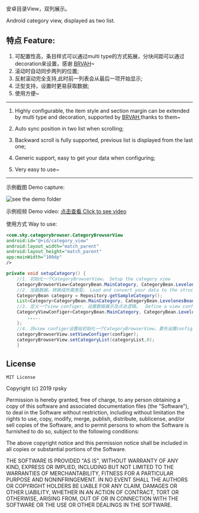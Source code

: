 安卓目录View，双列展示。

Android category view, displayed as two list. 

## 特点 Feature:

1. 可配置性高，条目样式可以通过multi type的方式拓展，分块间距可以通过decoration来设置，感谢 [BRVAH](https://github.com/CymChad/BaseRecyclerViewAdapterHelper)~
2. 滚动时自动同步两列的位置;
3. 反射滚动完全支持,此时前一列表会从最后一项开始显示;
4. 泛型支持，设置时更易获取数据;
5. 使用方便~

---

1. Highly configurable, the item style and section margin can be extended by multi type and decoration, supported by [BRVAH](https://github.com/CymChad/BaseRecyclerViewAdapterHelper),thanks to them~

2. Auto sync position in two list when scrolling;

3. Backward scroll is fully supported, previous list is displayed from the last one;

4. Generic support, easy to get your data when configuring;

5. Very easy to use~
   
---

示例截图 Demo capture:

![see the demo folder](https://raw.githubusercontent.com/candyguy242/CategroyView/master/demo/device-2019-08-21-175038.png)

示例视频 Demo video:
[点击查看 Click to see video](https://raw.githubusercontent.com/candyguy242/CategroyView/master/demo/device-2019-08-20-135249.mp4)

使用方式 Way to use:

```xml
<com.sky.categorybrowser.CategoryBrowserView
android:id="@+id/category_view"
android:layout_width="match_parent"
android:layout_height="match_parent"
app:mainWidth="100dp"
/>

```
```java
private void setupCategory() {
    //1. 初始化一个CategoryBrowserView。 Setup the category view
    CategoryBrowserView<CategoryBean.MainCategory, CategoryBean.LevelonesBean, CategoryItem> categoryBrowserView = findViewById(R.id.category_view);
    //2. 加载数据，转换成所需类型。 Load and convert your data to the structure required
    CategoryBean category = Repository.getSampleCategory();
    List<Category<CategoryBean.MainCategory, CategoryBean.LevelonesBean, CategoryItem>> categoryList = DemoCategoryViewConfiger.convertToCategory(category.getMainCategoryList());
    //3. 定义一个view configer, 设置数据展示及点击逻辑。  Define a view configer to define how to setup the category view  with your data
    CategoryViewConfiger<CategoryBean.MainCategory, CategoryBean.LevelonesBean, CategoryItem> configer = new DemoCategoryViewConfiger(MainActivity.this){
        .....
    };
    //4. 将view configer设置给初始化一个CategoryBrowserView，要先设置configer。Set the configer and data to the category view. Configer must be set before the data
    categoryBrowserView.setViewConfiger(configer);
    categoryBrowserView.setCategoryList(categoryList,0);
    }
```



## License

    MIT License

Copyright (c) 2019 rpsky

Permission is hereby granted, free of charge, to any person obtaining a copy
of this software and associated documentation files (the "Software"), to deal
in the Software without restriction, including without limitation the rights
to use, copy, modify, merge, publish, distribute, sublicense, and/or sell
copies of the Software, and to permit persons to whom the Software is
furnished to do so, subject to the following conditions:

The above copyright notice and this permission notice shall be included in all
copies or substantial portions of the Software.

THE SOFTWARE IS PROVIDED "AS IS", WITHOUT WARRANTY OF ANY KIND, EXPRESS OR
IMPLIED, INCLUDING BUT NOT LIMITED TO THE WARRANTIES OF MERCHANTABILITY,
FITNESS FOR A PARTICULAR PURPOSE AND NONINFRINGEMENT. IN NO EVENT SHALL THE
AUTHORS OR COPYRIGHT HOLDERS BE LIABLE FOR ANY CLAIM, DAMAGES OR OTHER
LIABILITY, WHETHER IN AN ACTION OF CONTRACT, TORT OR OTHERWISE, ARISING FROM,
OUT OF OR IN CONNECTION WITH THE SOFTWARE OR THE USE OR OTHER DEALINGS IN THE
SOFTWARE.

